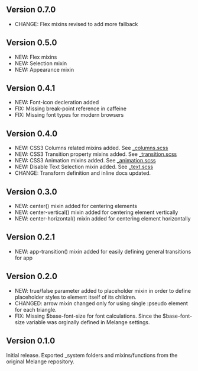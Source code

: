 ## Version 0.7.0
- CHANGE: Flex mixins revised to add more fallback

## Version 0.5.0
- NEW: Flex mixins
- NEW: Selection mixin
- NEW: Appearance mixin

## Version 0.4.1
- NEW: Font-icon decleration added
- FIX: Missing break-point reference in caffeine
- FIX: Missing font types for modern browsers

## Version 0.4.0
- NEW: CSS3 Columns related mixins added. See [_columns.scss](lib/mixins/css3/_columns.scss)
- NEW: CSS3 Transition property mixins added. See [_transition.scss](lib/mixins/css3/_transition.scss)
- NEW: CSS3 Animation mixins added. See [_animation.scss](lib/mixins/css3/_animation.scss)
- NEW: Disable Text Selection mixin added. See [_text.scss](lib/mixins/_text.scss)
- CHANGE: Transform definition and inline docs updated. 

## Version 0.3.0
- NEW: center() mixin added for centering elements
- NEW: center-vertical() mixin added for centering element vertically
- NEW: center-horizontal() mixin added for centering element horizontally

## Version 0.2.1
- NEW: app-transition() mixin added for easily defining general transitions for app

## Version 0.2.0
- NEW: true/false parameter added to placeholder mixin in order to define placeholder styles to element itself of its children.
- CHANGED: arrow mixin changed only for using single :pseudo element for each triangle.
- FIX: Missing $base-font-size for font calculations. Since the $base-font-size variable was orginally defined in Melange settings.


## Version 0.1.0
Initial release. Exported \_system folders and mixins/functions from the original Melange repository.

